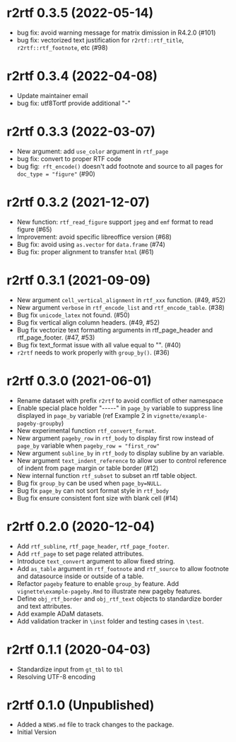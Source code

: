 # r2rtf 0.3.5 (2022-05-14)

* bug fix: avoid warning message for matrix dimission in R4.2.0 (#101)
* bug fix: vectorized text justification for `r2rtf::rtf_title`, `r2rtf::rtf_footnote`, etc (#98)

# r2rtf 0.3.4 (2022-04-08)

* Update maintainer email 
* bug fix: utf8Tortf provide additional "-"

# r2rtf 0.3.3 (2022-03-07)

* New argument: add `use_color` argument in `rtf_page`
* bug fix: convert to proper RTF code
* bug fig:` rft_encode()` doesn't add footnote and source to all pages for `doc_type = "figure"` (#90)

# r2rtf 0.3.2 (2021-12-07)

* New function: `rtf_read_figure` support `jpeg` and `emf` format to read figure (#65)
* Improvement: avoid specific libreoffice version (#68)
* Bug fix: avoid using `as.vector` for `data.frame` (#74)
* Bug fix: proper alignment to transfer `html` (#61)

# r2rtf 0.3.1 (2021-09-09)

* New argument `cell_vertical_alignment` in `rtf_xxx` function. (#49, #52)
* New argument `verbose` in `rtf_encode_list` and `rtf_encode_table`. (#38)
* Bug fix `unicode_latex` not found. (#50)
* Bug fix vertical align column headers. (#49, #52)
* Bug fix vectorize text formatting arguments in rtf_page_header and rtf_page_footer. (#47, #53)
* Bug fix text_format issue with all value equal to "". (#40)
* `r2rtf` needs to work properly with `group_by()`. (#36)

# r2rtf 0.3.0 (2021-06-01)

* Rename dataset with prefix `r2rtf` to avoid conflict of other namespace
* Enable special place holder "-----" in `page_by` variable to suppress line displayed 
  in `page_by` variable (ref Example 2 in `vignette/example-pageby-groupby`)
* New experimental function `rtf_convert_format`.
* New argument `pageby_row` in `rtf_body` to display first row instead of `page_by` variable when `pageby_row = "first_row"` 
* New argument `subline_by` in `rtf_body` to display subline by an variable.  
* New argument `text_indent_reference` to allow user to control reference of indent from page margin or table border (#12)
* New internal function `rtf_subset` to subset an rtf table object.
* Bug fix `group_by` can be used when `page_by=NULL`.
* Bug fix `page_by` can not sort format style in `rtf_body`
* Bug fix ensure consistent font size with blank cell (#14)

# r2rtf 0.2.0 (2020-12-04)

* Add `rtf_subline`, `rtf_page_header`, `rtf_page_footer`.
* Add `rtf_page` to set page related attributes. 
* Introduce `text_convert` argument to allow fixed string. 
* Add `as_table` argument in `rtf_footnote` and `rtf_source` to allow footnote
  and datasource inside or outside of a table.
* Refactor `pageby` feature to enable `group_by` feature. 
  Add `vignette\example-pageby.Rmd` to illustrate new pageby features.
* Define `obj_rtf_border` and `obj_rtf_text` objects to standardize 
  border and text attributes.
* Add example ADaM datasets. 
* Add validation tracker in `\inst` folder and testing cases in `\test`.


# r2rtf 0.1.1 (2020-04-03)

* Standardize input from `gt_tbl` to `tbl`
* Resolving UTF-8 encoding 

# r2rtf 0.1.0 (Unpublished)

* Added a `NEWS.md` file to track changes to the package.
* Initial Version
